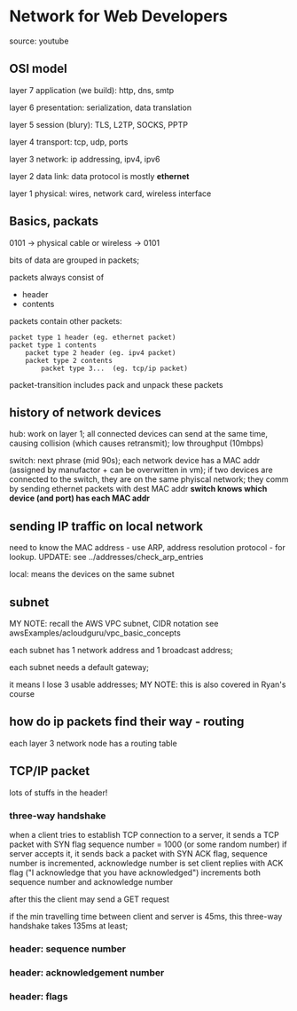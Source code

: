 # Network for Web Developers

source: youtube

## OSI model

layer 7 application (we build):
http, dns, smtp

layer 6 presentation:
serialization, data translation

layer 5 session (blury):
TLS, L2TP, SOCKS, PPTP

layer 4 transport:
tcp, udp, ports

layer 3 network:
ip addressing, ipv4, ipv6

layer 2 data link:
data protocol is mostly **ethernet**

layer 1 physical:
wires, network card, wireless interface

## Basics, packats

0101 -> physical cable or wireless -> 0101

bits of data are grouped in packets;

packets always consist of

- header
- contents

packets contain other packets:

```text
packet type 1 header (eg. ethernet packet)
packet type 1 contents
    packet type 2 header (eg. ipv4 packet)
    packet type 2 contents
        packet type 3...  (eg. tcp/ip packet)
```

packet-transition includes pack and unpack these packets

## history of network devices

hub:
work on layer 1;
all connected devices can send at the same time,
causing collision (which causes retransmit);
low throughput (10mbps)

switch:
next phrase (mid 90s);
each network device has a MAC addr
(assigned by manufactor + can be overwritten in vm);
if two devices are connected to the switch, they are on the same phyiscal network;
they comm by sending ethernet packets with dest MAC addr
**switch knows which device (and port) has each MAC addr**

## sending IP traffic on local network

need to know the MAC address - use ARP, address resolution
protocol - for lookup.
UPDATE: see ../addresses/check_arp_entries

local: means the devices on the same subnet

## subnet

MY NOTE: recall the AWS VPC subnet, CIDR notation
see awsExamples/acloudguru/vpc_basic_concepts

each subnet has 1 network address and 1 broadcast address;

each subnet needs a default gateway;

it means I lose 3 usable addresses;
MY NOTE: this is also covered in Ryan's course

## how do ip packets find their way - routing

each layer 3 network node has a routing table

## TCP/IP packet

lots of stuffs in the header!

### three-way handshake

when a client tries to establish TCP connection to a server,
it sends a TCP packet with SYN flag
sequence number = 1000 (or some random number)
if server accepts it, it sends back a packet with SYN ACK flag,
sequence number is incremented,
acknowledge number is set
client replies with ACK flag ("I acknowledge that you have acknowledged")
increments both sequence number and acknowledge number

after this the client may send a GET request

if the min travelling time between client and server is 45ms,
this three-way handshake takes 135ms at least;

### header: sequence number

### header: acknowledgement number

### header: flags
